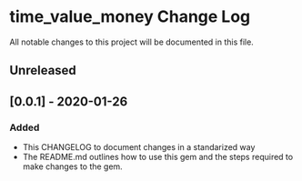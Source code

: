 # time_value_money Change Log

All notable changes to this project will be documented in this file.

## Unreleased

## [0.0.1] - 2020-01-26

### Added

- This CHANGELOG to document changes in a standarized way
- The README.md outlines how to use this gem and the steps required to make changes to the gem.
